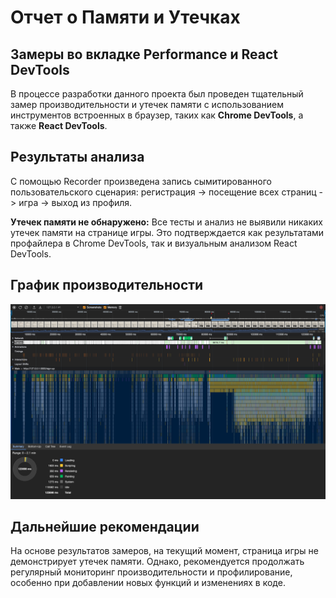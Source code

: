 # Отчет о Памяти и Утечках

## Замеры во вкладке Performance и React DevTools

В процессе разработки данного проекта был проведен тщательный замер производительности и утечек памяти с использованием инструментов встроенных в браузер, таких как **Chrome DevTools**, а также **React DevTools**.

## Результаты анализа

С помощью Recorder произведена запись сымитированного пользовательского сценария: регистрация -> посещение всех страниц -> игра -> выход из профиля.

**Утечек памяти не обнаружено:** Все тесты и анализ не выявили никаких утечек памяти на странице игры. Это подтверждается как результатами профайлера в Chrome DevTools, так и визуальным анализом React DevTools.

## График производительности

![График производительности](./perfomance.png)

## Дальнейшие рекомендации

На основе результатов замеров, на текущий момент, страница игры не демонстрирует утечек памяти. Однако, рекомендуется продолжать регулярный мониторинг производительности и профилирование, особенно при добавлении новых функций и изменениях в коде.